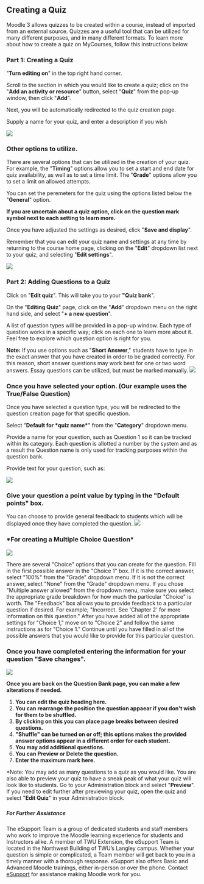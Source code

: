 ## Creating a Quiz 

Moodle 3 allows quizzes to be created within a course, instead of imported from an external source. Quizzes are a useful tool that can be utilized for many different purposes, and in many different formats. To learn more about how to create a quiz on MyCourses, follow this instructions below.

###  

### Part 1: Creating a Quiz

"**Turn editing on**" in the top right hand corner.

Scroll to the section in which you would like to create a quiz; click on the "**Add an activity or resource**" button, select "**Quiz**" from the pop-up window, then click "**Add**".

Next, you will be automatically redirected to the quiz creation page.

Supply a name for your quiz, and enter a description if you wish

  ![](/assets/part-1--creating-a-quiz.png)

  


###  

### Other options to utilize.

There are several options that can be utilized in the creation of your quiz. For example, the "**Timing**" options allow you to set a start and end date for quiz availability, as well as to set a time limit. The "**Grade**" options allow you to set a limit on allowed attempts.

You can set the peremeters for the quiz using the options listed below the "**General**" option.

**If you are uncertain about a quiz option, click on the question mark symbol next to each setting to learn more.**

Once you have adjusted the settings as desired, click "**Save and display**". 

Remember that you can edit your quiz name and settings at any time by returning to the course home page, clicking on the "**Edit**" dropdown list next to your quiz, and selecting "**Edit settings**".

![](/assets/other-options-to-utilize.png)

  


###  

### Part 2: Adding Questions to a Quiz

Click on "**Edit quiz**". This will take you to your **"Quiz bank**".

On the "**Editing Quiz**" page, click on the "**Add**" dropdown menu on the right hand side, and select "**+ a new question**".

A list of question types will be provided in a pop-up window. Each type of question works in a specific way; click on each one to learn more about it. Feel free to explore which question option is right for you.

**Note:** If you use options such as "**Short Answer**," students have to type in the exact answer that you have created in order to be graded correctly. For this reason, short answer questions may work best for one or two word answers. Essay questions can be utilized, but must be marked manually.
![](/assets/part-2--adding-questions-to-a-quiz.png)

  


###  

### Once you have selected your option. \(Our example uses the True/False Question\)

Once you have selected a question type, you will be redirected to the question creation page for that specific question.

Select "**Default for \*quiz name\***" from the "**Category**" dropdown menu.

Provide a name for your question, such as Question 1 so it can be tracked within its category. Each question is allotted a number by the system and as a result the Question name is only used for tracking purposes within the question bank.

Provide text for your question, such as:

![](/assets/once-you-have-selected-your-option--our-example-uses-the-true-false-question-.png)

  


###  

### Give your question a point value by typing in the "Default points" box.

You can choose to provide general feedback to students which will be displayed once they have completed the question.
![](/assets/give-your-question-a-point-value-by-typing-in-the--default-points--box.png)

  


###  

### \*For creating a Multiple Choice Question\*
![](/assets/-for-creating-a-multiple-choice-question--.png)

There are several "Choice" options that you can create for the question. Fill in the first possible answer in the "Choice 1" box. If it is the correct answer, select "100%" from the "Grade" dropdown menu. If it is not the correct answer, select "None" from the "Grade" dropdown menu. If you chose "Multiple answer allowed" from the dropdown menu, make sure you select the appropriate grade breakdown for how much the particular "Choice" is worth. The "Feedback" box allows you to provide feedback to a particular question if desired. For example; "Incorrect. See 'Chapter 2' for more information on this question." After you have added all of the appropriate settings for "Choice 1," move on to "Choice 2" and follow the same instructions as for "Choice 1." Continue until you have filled in all of the possible answers that you would like to provide for this particular question.

  


###  

### Once you have completed entering the information for your question "Save changes".

![](/assets/once-you-have-completed-entering-the-information-for-your-question--save-changes--.png)

**Once you are back on the Question Bank page, you can make a few alterations if needed.**

1. **You can edit the quiz heading here.**
2. **You can rearrange the position the question appaear if you don't wish for them to be shuffled.**
3. **By clicking on this you can place page breaks between desired questions.**
4. **"Shuffle" can be turned on or off; this options makes the provided answer options appear in a different order for each student.**
5. **You may add additional questions.**
6. **You can Preview or Delete the question.**
7. **Enter the maximum mark here.**

\*Note: You may add as many questions to a quiz as you would like. You are also able to preview your quiz to have a sneak peak of what your quiz will look like to students. Go to your Administration block and select "**Preview**". If you need to edit further after previewing your quiz, open the quiz and select "**Edit Quiz**" in your Administration block.

##### 

##### For Further Assistance

The eSupport Team is a group of dedicated students and staff members who work to improve the Moodle learning experience for students and Instructors alike. A member of TWU Extension, the eSupport Team is located in the Northwest Building of TWU’s Langley campus. Whether your question is simple or complicated, a Team member will get back to you in a timely manner with a thorough response. eSupport also offers Basic and Advanced Moodle trainings, either in-person or over the phone. Contact [eSupport](https://trinitywestern.teamdynamix.com/TDClient/Requests/ServiceDet?ID=16141) for assistance making Moodle work for you.

